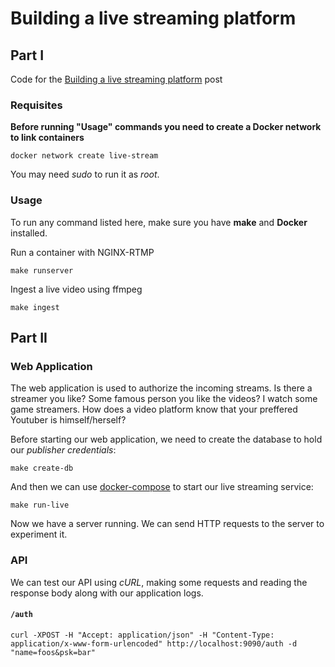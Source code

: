 # Building a live streaming platform

## Part I

Code for the [Building a live streaming platform](https://www.maugzoide.com/posts/building-a-live-streaming-platform-part-i/) post

### Requisites

**Before running "Usage" commands you need to create a Docker network to link containers**
```
docker network create live-stream
```

You may need *sudo* to run it as *root*.

### Usage

To run any command listed here, make sure you have **make** and **Docker** installed.

Run a container with NGINX-RTMP
```
make runserver
```

Ingest a live video using ffmpeg
```
make ingest
```

## Part II

### Web Application

The web application is used to authorize the incoming streams. Is there a streamer you like? Some famous person you like the videos? I watch some game streamers. How does a video platform know that your preffered Youtuber is himself/herself?

Before starting our web application, we need to create the database to hold our *publisher credentials*:

```
make create-db
```

And then we can use [docker-compose](https://docs.docker.com/compose/) to start our live streaming service:

```
make run-live
```

Now we have a server running. We can send HTTP requests to the server to experiment it.

### API

We can test our API using *cURL*, making some requests and reading the response body along with our application logs.

#### `/auth`

```shell
curl -XPOST -H "Accept: application/json" -H "Content-Type: application/x-www-form-urlencoded" http://localhost:9090/auth -d "name=foos&psk=bar"
```
